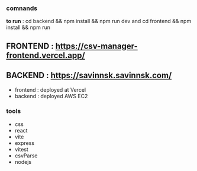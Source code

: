### comnands

 **to run** : cd backend && npm install && npm run dev and cd frontend && npm install && npm run

 ## FRONTEND : https://csv-manager-frontend.vercel.app/

 ## BACKEND : https://savinnsk.savinnsk.com/


 - frontend : deployed at Vercel 
 - backend : deployed AWS EC2 


 ### tools

 - css
 - react
 - vite
 - express
 - vitest
 - csvParse
 - nodejs



